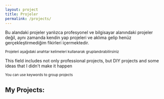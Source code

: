 ```yaml
---
layout: project
title: Projeler
permalink: /projects/
---
```


<p>Bu alandaki projeler yanlızca profesyonel ve bilgisayar alanındaki projeler değil, aynı zamanda kendin yap projeleri ve aklıma gelip henüz gerçekleştirmediğim fikirleri içermektedir.</p>
<small>Projeleri aşağıdaki anahtar kelimeleri kullanarak gruplandırabilirsiniz</small>

<p>This field includes not only professional projects, but DIY projects and some ideas that I didn't make it happen</p>
<small>You can use keywords to group projects</small>
<h2>My Projects:</h2>
